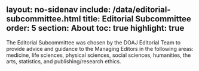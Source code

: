 layout: no-sidenav
include: /data/editorial-subcommittee.html
title: Editorial Subcommittee
order: 5
section: About
toc: true
highlight: true
---

The Editorial Subcommittee was chosen by the DOAJ Editorial Team to provide advice and guidance to the Managing Editors in the following areas: medicine, life sciences, physical sciences, social sciences, humanities, the arts, statistics, and publishing/research ethics.
